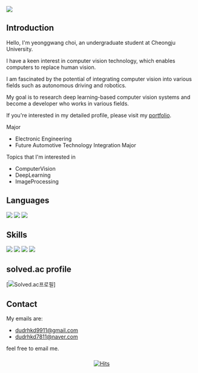 ![](https://capsule-render.vercel.app/api?type=slice&color=ffc0cb&height=250&section=header&text=YeongGwangChoi&fontAlign=80&fontSize=40&fontColor=000000&animation=twinkling)
## Introduction

Hello, I'm yeonggwang choi, an undergraduate student at Cheongju University. 

I have a keen interest in computer vision technology, which enables computers to replace human vision.

I am fascinated by the potential of integrating computer vision into various fields such as autonomous driving and robotics. 

My goal is to research deep learning-based computer vision systems and become a developer who works in various fields.

If you're interested in my detailed profile, please visit my [portfolio](https://yeonggwangchoi.github.io/web-porfolio/).

Major
  - Electronic Engineering
  - Future Automotive Technology Integration Major

Topics that I'm interested in
  - ComputerVision
  - DeepLearning
  - ImageProcessing

## Languages 
<div>
<img src="https://img.shields.io/badge/C++-00599C?style=flat-square&logo=cplusplus&logoColor=black"/>
<img src="https://img.shields.io/badge/Python-3776AB?style=flat-square&logo=Python&logoColor=white"/>
<img src="https://img.shields.io/badge/C-A8B9CC?style=flat-square&logo=c&logoColor=white"/>
</div>

## Skills 
<div>
<img src="https://img.shields.io/badge/PyTorch-EE4C2C?style=flat-square&logo=PyTorch&logoColor=black"/>
<img src="https://img.shields.io/badge/OpenCV-5C3EE8?style=flat-square&logo=OpenCV&logoColor=black"/>
<img src="https://img.shields.io/badge/ROS-22314E?style=flat-square&logo=ROS&logoColor=black"/>
<img src="https://img.shields.io/badge/Git-F05032?style=flat-square&logo=Git&logoColor=black"/>
</div>

## solved.ac profile
[![Solved.ac프로필](http://mazassumnida.wtf/api/v2/generate_badge?boj=dudrhkd7811)]
## Contact

My emails are:

  - dudrhkd9911@gmail.com
  - dudrhkd7811@naver.com

feel free to email me.

###
<div align=center>
  
[![Hits](https://hits.seeyoufarm.com/api/count/incr/badge.svg?url=https%3A%2F%2Fgithub.com%2Fyeonggwangchoi&count_bg=%2379C83D&title_bg=%23555555&icon=&icon_color=%23E7E7E7&title=hits&edge_flat=false)](https://hits.seeyoufarm.com)
